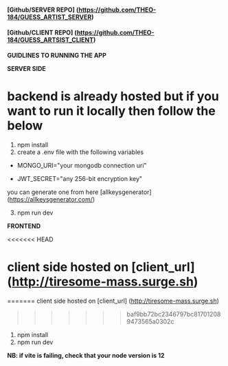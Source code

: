 <!-- **BLINDSPOT TECHINAL INTERVIEW TEST** -->

<!-- ### applicant_name: Theophilus Boakye -->

#### [Github/SERVER REPO] (https://github.com/THEO-184/GUESS_ARTIST_SERVER)

#### [Github/CLIENT REPO] (https://github.com/THEO-184/GUESS_ARTSIST_CLIENT)

**GUIDLINES TO RUNNING THE APP**

**SERVER SIDE**

# backend is already hosted but if you want to run it locally then follow the below

1. npm install
2. create a .env file with the following variables

- MONGO_URI="your mongodb connection uri"

- JWT_SECRET="any 256-bit encryption key"

you can generate one from here [allkeysgenerator] (https://allkeysgenerator.com/)

3. npm run dev

**FRONTEND**

<<<<<<< HEAD
# client side hosted on [client_url] (http://tiresome-mass.surge.sh)
=======
client side hosted on [client_url] (http://tiresome-mass.surge.sh)
>>>>>>> baf9bb72bc2346797bc817012089473565a0302c

1. npm install
2. npm run dev

**NB: if vite is failing, check that your node version is 12**
